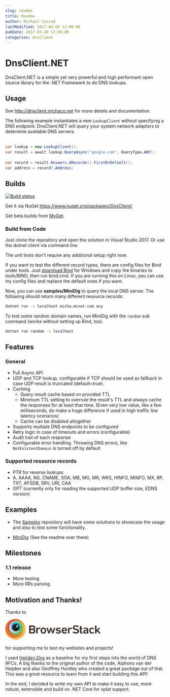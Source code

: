```yaml
---
slug: readme
title: Readme
author: Michael Conrad
lastModified: 2017-04-05 12:00:00
pubDate: 2017-03-26 12:00:00
categories: DnsClient
---
```


# DnsClient.NET
DnsClient.NET is a simple yet very powerful and high performant open source library for the .NET Framework to do DNS lookups.

## Usage
See http://dnsclient.michaco.net for more details and documentation.

The following example instantiates a new `LookupClient` without specifying a DNS endpoint. 
DnsClient.NET will query your system network adapters to determine available DNS servers.

``` csharp

var lookup = new LookupClient();
var result = await lookup.QueryAsync("google.com", QueryType.ANY);

var record = result.Answers.ARecords().FirstOrDefault();
var address = record?.Address;
``` 

## Builds

[![Build status](https://ci.appveyor.com/api/projects/status/y1nlxim8tkv7w3f4?svg=true)](https://ci.appveyor.com/project/MichaCo/dnsclient-net)

Get it via NuGet https://www.nuget.org/packages/DnsClient/

Get beta builds from [MyGet](https://www.myget.org/feed/dnsclient/package/nuget/DnsClient).

### Build from Code
Just clone the repository and open the solution in Visual Studio 2017.
Or use the dotnet client via command line.

The unit tests don't require any additional setup right now.

If you want to test the different record types, there are config files for Bind under tools. 
Just [download Bind](https://www.isc.org/downloads/) for Windows and copy the binaries to tools/BIND, then run bind.cmd.
If you are running this on Linux, you can use my config files and replace the default ones if you want.

Now, you can use **samples/MiniDig** to query the local DNS server. 
The following should return many different resource records:

``` cmd
dotnet run -s localhost micha.mcnet.com any
```

To test some random domain names, run MiniDig with the `random` sub command (works without setting up Bind, too).

``` cmd
dotnet run random -s localhost
```

## Features
### General
* Full Async API
* UDP and TCP lookup, configurable if TCP should be used as fallback in case UDP result is truncated (default=true).
* Caching
  * Query result cache based on provided TTL 
  * Minimum TTL setting to overrule the result's TTL and always cache the responses for at least that time. (Even very low value, like a few milliseconds, do make a huge difference if used in high traffic low latency scenarios)
  * Cache can be disabled altogether
* Supports multiple DNS endpoints to be configured
* Retry logic in case of timeouts and errors (configurable)
* Audit trail of each response
* Configurable error handling. Throwing DNS errors, like `NotExistentDomain` is turned off by default

### Supported resource records
* PTR for reverse lookups
* A, AAAA, NS, CNAME, SOA, MB, MG, MR, WKS, HINFO, MINFO, MX, RP, TXT, AFSDB, SRV, URI, CAA
* OPT (currently only for reading the supported UDP buffer size, EDNS version)

## Examples

* The [Samples](https://github.com/MichaCo/DnsClient.NET.Samples) repository will have some solutions to showcase the usage and also to test some functionality.

* [MiniDig](https://github.com/MichaCo/DnsClient.NET/tree/dev/samples/MiniDig) (See the readme over there)

## Milestones
### 1.1 release
* More testing
* More RRs parsing

## Motivation and Thanks!
Thanks to 

[<img src="tools/browserstack-logo.svg" width="300">](https://www.browserstack.com) 

for supporting me to test my websites and projects!

I used [Heijden.Dns](https://github.com/ghuntley/Heijden.Dns) as a baseline for my first steps into the world of DNS RFCs. A big thanks to the original author of the code, Alphons van der Heijden and also Geoffrey Huntley who created a great package out of that. This was a great resource to learn from it and start building this API!

In the end, I decided to write my own API to make it easy to use, more robust, extensible and build on .NET Core for xplat support.
